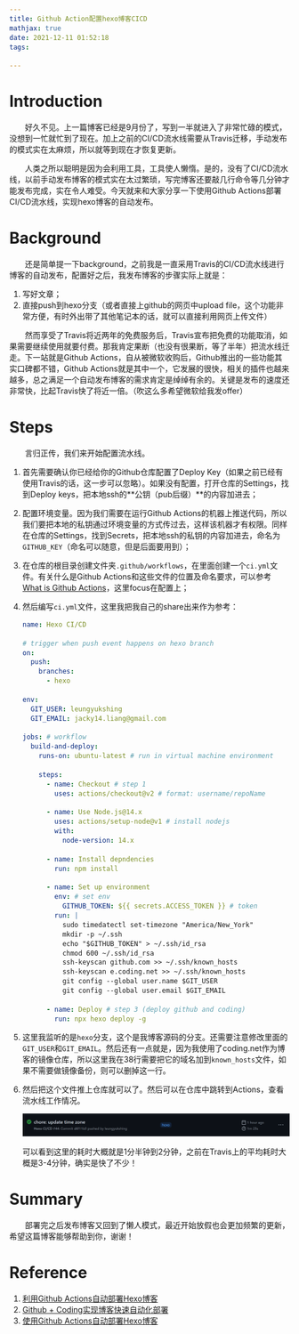 ```yaml
---
title: Github Action配置hexo博客CICD
mathjax: true
date: 2021-12-11 01:52:18
tags:

---
```


# Introduction

&emsp;&emsp;好久不见。上一篇博客已经是9月份了，写到一半就进入了非常忙碌的模式，没想到一忙就忙到了现在。加上之前的CI/CD流水线需要从Travis迁移，手动发布的模式实在太麻烦，所以就等到现在才恢复更新。

&emsp;&emsp;人类之所以聪明是因为会利用工具，工具使人懒惰。是的，没有了CI/CD流水线，以前手动发布博客的模式实在太过繁琐，写完博客还要敲几行命令等几分钟才能发布完成，实在令人难受。今天就来和大家分享一下使用Github Actions部署CI/CD流水线，实现hexo博客的自动发布。

<!-- more -->

# Background

&emsp;&emsp;还是简单提一下background，之前我是一直采用Travis的CI/CD流水线进行博客的自动发布，配置好之后，我发布博客的步骤实际上就是：

1. 写好文章；
2. 直接push到hexo分支（或者直接上github的网页中upload file，这个功能非常方便，有时外出带了其他笔记本的话，就可以直接利用网页上传文件）

&emsp;&emsp;然而享受了Travis将近两年的免费服务后，Travis宣布把免费的功能取消，如果需要继续使用就要付费。那我肯定果断（也没有很果断，等了半年）把流水线迁走。下一站就是Github Actions，自从被微软收购后，Github推出的一些功能其实口碑都不错，Github Actions就是其中一个，它发展的很快，相关的插件也越来越多，总之满足一个自动发布博客的需求肯定是绰绰有余的。关键是发布的速度还非常快，比起Travis快了将近一倍。（吹这么多希望微软给我发offer）

# Steps

&emsp;&emsp;言归正传，我们来开始配置流水线。

1. 首先需要确认你已经给你的Github仓库配置了Deploy Key（如果之前已经有使用Travis的话，这一步可以忽略）。如果没有配置，打开仓库的Settings，找到Deploy keys，把本地ssh的**公钥（pub后缀）**的内容加进去；

2. 配置环境变量。因为我们需要在运行Github Actions的机器上推送代码，所以我们要把本地的私钥通过环境变量的方式传过去，这样该机器才有权限。同样在仓库的Settings，找到Secrets，把本地ssh的私钥的内容加进去，命名为`GITHUB_KEY`（命名可以随意，但是后面要用到）；

3. 在仓库的根目录创建文件夹`.github/workflows`，在里面创建一个`ci.yml`文件。有关什么是Github Actions和这些文件的位置及命名要求，可以参考[What is Github Actions](https://resources.github.com/devops/tools/automation/actions?utm_source=google&utm_medium=ppc&utm_campaign=2022q2-adv-GLOBAL-Google_Search-Actions_Test&scid=7013o000002CcuMAAS&gclid=CjwKCAiAksyNBhAPEiwAlDBeLJOkF6ejVpaCGJBKz63e3K1iJXBixapzs59zyNGZ79pUKzIQFsIGWhoCzwIQAvD_BwE)，这里focus在配置上；

4. 然后编写`ci.yml`文件，这里我把我自己的share出来作为参考：

   ```yaml
   name: Hexo CI/CD
   
   # trigger when push event happens on hexo branch
   on:
     push:
       branches:
         - hexo
   
   env:
     GIT_USER: leungyukshing
     GIT_EMAIL: jacky14.liang@gmail.com
   
   jobs: # workflow
     build-and-deploy:
       runs-on: ubuntu-latest # run in virtual machine environment
   
       steps:
         - name: Checkout # step 1
           uses: actions/checkout@v2 # format: username/repoName
   
         - name: Use Node.js@14.x
           uses: actions/setup-node@v1 # install nodejs
           with:
             node-version: 14.x
   
         - name: Install depndencies
           run: npm install
   
         - name: Set up environment
           env: # set env
             GITHUB_TOKEN: ${{ secrets.ACCESS_TOKEN }} # token
           run: |
             sudo timedatectl set-timezone "America/New_York"
             mkdir -p ~/.ssh
             echo "$GITHUB_TOKEN" > ~/.ssh/id_rsa
             chmod 600 ~/.ssh/id_rsa
             ssh-keyscan github.com >> ~/.ssh/known_hosts
             ssh-keyscan e.coding.net >> ~/.ssh/known_hosts
             git config --global user.name $GIT_USER
             git config --global user.email $GIT_EMAIL
   
         - name: Deploy # step 3 (deploy github and coding)
           run: npx hexo deploy -g
   ```

5. 这里我监听的是`hexo`分支，这个是我博客源码的分支。还需要注意修改里面的`GIT_USER`和`GIT_EMAIL`。然后还有一点就是，因为我使用了coding.net作为博客的镜像仓库，所以这里我在38行需要把它的域名加到`known_hosts`文件，如果不需要做镜像备份，则可以删掉这一行。

6. 然后把这个文件推上仓库就可以了。然后可以在仓库中跳转到Actions，查看流水线工作情况。

   ![Github Actions](/images/github_actions.png)

   可以看到这里的耗时大概就是1分半钟到2分钟，之前在Travis上的平均耗时大概是3-4分钟，确实是快了不少！

# Summary

&emsp;&emsp;部署完之后发布博客又回到了懒人模式，最近开始放假也会更加频繁的更新，希望这篇博客能够帮助到你，谢谢！

# Reference

1. [利用Github Actions自动部署Hexo博客](https://sanonz.github.io/2020/deploy-a-hexo-blog-from-github-actions/)
2. [Github + Coding实现博客快速自动化部署](https://www.cnblogs.com/sssgoeasy/p/15264517.html)
3. [使用Github Actions自动部署Hexo博客](https://printempw.github.io/use-github-actions-to-deploy-hexo-blog/)
